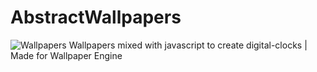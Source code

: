 # AbstractWallpapers
![Wallpapers](https://i.imgur.com/jZbMI4l.png)
Wallpapers mixed with javascript to create digital-clocks | Made for Wallpaper Engine



